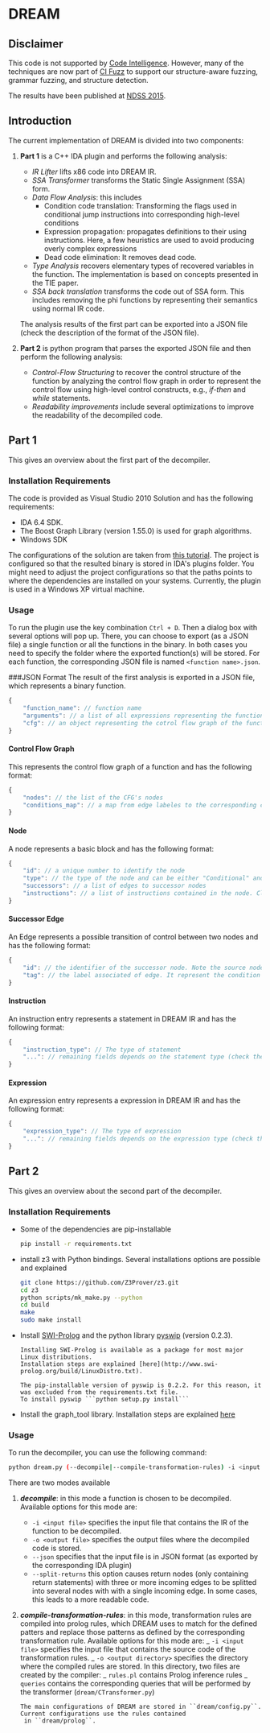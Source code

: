 # DREAM

## Disclaimer

This code is not supported by [Code Intelligence](https://www.code-intelligence.com). However, many of the techniques are now part of [CI Fuzz](https://www.code-intelligence.com/product-tour) to support our structure-aware fuzzing, grammar fuzzing, and structure detection.

The results have been published at [NDSS 2015](https://net.cs.uni-bonn.de/fileadmin/ag/martini/Staff/yakdan/dream_ndss2015.pdf).

## Introduction

The current implementation of DREAM is divided into two components:

1. **Part 1** is a C++ IDA plugin and performs the following analysis:

   - _IR Lifter_ lifts x86 code into DREAM IR.
   - _SSA Transformer_ transforms the Static Single Assignment (SSA) form.
   - _Data Flow Analysis_: this includes
     - Condition code translation: Transforming the flags used in conditional jump instructions into corresponding high-level conditions
     - Expression propagation: propagates definitions to their using instructions. Here, a few heuristics are used to
       avoid producing overly complex expressions
     - Dead code elimination: It removes dead code.
   - _Type Analysis_ recovers elementary types of recovered variables in the function. The implementation is based on
     concepts presented in the TIE paper.
   - _SSA back translation_ transforms the code out of SSA form. This includes removing the phi functions by representing
     their semantics using normal IR code.

   The analysis results of the first part can be exported into a JSON file (check the description of the format of the JSON file).

2. **Part 2** is python program that parses the exported JSON file and then perform the following analysis:
   - _Control-Flow Structuring_ to recover the control structure of the function by analyzing the control flow graph
     in order to represent the control flow using high-level control constructs, e.g., _if-then_ and _while_ statements.
   - _Readability improvements_ include several optimizations to improve the readability of the decompiled code.

## Part 1

This gives an overview about the first part of the decompiler.

### Installation Requirements

The code is provided as Visual Studio 2010 Solution and has the following requirements:

- IDA 6.4 SDK.
- The Boost Graph Library (version 1.55.0) is used for graph algorithms.
- Windows SDK

The configurations of the solution are taken from [this tutorial](http://www.openrce.org/reference_library/files/ida/idapw.pdf).
The project is configured so that the resulted binary is stored in IDA's plugins folder.
You might need to adjust the project configurations so that the paths points to where the dependencies are installed
on your systems. Currently, the plugin is used in a Windows XP virtual machine.

### Usage

To run the plugin use the key combination `Ctrl + D`. Then a dialog box with several options will pop up.
There, you can choose to export (as a JSON file) a single function or all the functions in the binary.
In both cases you need to specify the folder where the exported function(s) will be stored.
For each function, the corresponding JSON file is named `<function name>.json`.

###JSON Format
The result of the first analysis is exported in a JSON file, which represents a binary function.

```javascript
{
    "function_name": // function name
    "arguments": // a list of all expressions representing the function arguments
    "cfg": // an object representing the cotrol flow graph of the function
}
```

#### Control Flow Graph

This represents the control flow graph of a function and has the following format:

```javascript
{
    "nodes": // the list of the CFG's nodes
    "conditions_map": // a map from edge labeles to the corresponding condition expressions
}
```

#### Node

A node represents a basic block and has the following format:

```javascript
{
    "id": // a unique number to identify the node
    "type": // the type of the node and can be either "Conditional" and "Code" (see the NDSS'15 paper)
    "successors": // a list of edges to successor nodes
    "instructions": // a list of instructions contained in the node. Clearly, this field is only available in code nodes
}
```

#### Successor Edge

An Edge represents a possible transition of control between two nodes and has the following format:

```javascript
{
    "id": // the identifier of the successor node. Note the source node is implicitly defined as the Node object containing the endge
    "tag": // the label associated of edge. It represent the condition based on which this edge is executed after the source node.
}
```

#### Instruction

An instruction entry represents a statement in DREAM IR and has the following format:

```javascript
{
    "instruction_type": // The type of statement
    "...": // remaining fields depends on the statement type (check the json parser).
}
```

#### Expression

An expression entry represents a expression in DREAM IR and has the following format:

```javascript
{
    "expression_type": // The type of expression
    "...": // remaining fields depends on the expression type (check the json parser).
}
```

## Part 2

This gives an overview about the second part of the decompiler.

### Installation Requirements

- Some of the dependencies are pip-installable

  ```bash
  pip install -r requirements.txt
  ```

- install z3 with Python bindings. Several installations options are possible and explained
  ```bash
  git clone https://github.com/Z3Prover/z3.git
  cd z3
  python scripts/mk_make.py --python
  cd build
  make
  sudo make install
  ```
- Install [SWI-Prolog](http://www.swi-prolog.org) and
  the python library [pyswip](https://github.com/yuce/pyswip) (version 0.2.3).

      Installing SWI-Prolog is available as a package for most major Linux distributions.
      Installation steps are explained [here](http://www.swi-prolog.org/build/LinuxDistro.txt).

      The pip-installable version of pyswip is 0.2.2. For this reason, it was excluded from the requirements.txt file.
      To install pyswip ```python setup.py install```

- Install the graph_tool library. Installation steps are explained [here](https://graph-tool.skewed.de/download)

### Usage

To run the decompiler, you can use the following command:

```bash
python dream.py (--decompile|--compile-transformation-rules) -i <input file> -o <output file/directory> [--json] [--split-returns]
```

There are two modes available

1.  **_decompile_**: in this mode a function is chosen to be decompiled. Available options for this mode are:

    - `-i <input file>` specifies the input file that contains the IR of the function to be decompiled.
    - `-o <output file>` specifies the output files where the decompiled code is stored.
    - `--json` specifies that the input file is in JSON format (as exported by the corresponding IDA plugin)
    - `--split-returns` this option causes return nodes (only containing return statements)
      with three or more incoming edges to be splitted into several nodes with with a single incoming edge.
      In some cases, this leads to a more readable code.

2.  **_compile-transformation-rules_**: in this mode, transformation rules are compiled into prolog rules, which DREAM
    uses to match for the defined patters and replace those patterns as defined by the corresponding transformation rule.
    Available options for this mode are:
    _ `-i <input file>` specifies the input file that contains the source code of the transformation rules.
    _ `-o <output directory>` specifies the directory where the compiled rules are stored.
    In this directory, two files are created by the compiler:
    _ `rules.pl` contains Prolog inference rules
    _ `queries` contains the corresponding queries that will be performed by the transformer (`dream/CTransformer.py`)

        The main configurations of DREAM are stored in ``dream/config.py``. Current configurations use the rules contained
         in ``dream/prolog``.
